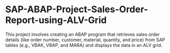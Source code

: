 # SAP-ABAP-Project-Sales-Order-Report-using-ALV-Grid
This project involves creating an ABAP program that retrieves sales order details (like order number, customer, material, quantity, and price) from SAP tables (e.g., VBAK, VBAP, and MARA) and displays the data in an ALV grid.
